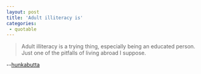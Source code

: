 ```yaml
---
layout: post
title: 'Adult illiteracy is'
categories:
 - quotable
---
```


<blockquote>Adult illiteracy is a trying thing, especially being an educated person. Just one of the pitfalls of living abroad I suppose.</blockquote>


--<a href="http://hunkabutta.com">hunkabutta</a>
